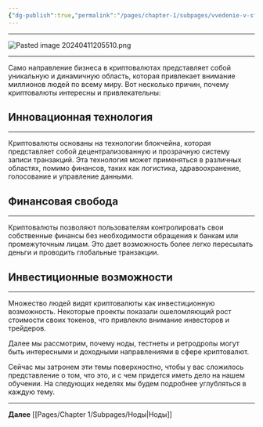 ```yaml
---
{"dg-publish":true,"permalink":"/pages/chapter-1/subpages/vvedenie-v-sferu/"}
---
```



---

![Pasted image 20240411205510.png](/img/user/Images/Pasted%20image%2020240411205510.png)

---

Само направление бизнеса в криптовалютах представляет собой уникальную и динамичную область, которая привлекает внимание миллионов людей по всему миру. Вот несколько причин, почему криптовалюты интересны и привлекательны:

## Инновационная технология
---
Криптовалюты основаны на технологии блокчейна, которая представляет собой децентрализованную и прозрачную систему записи транзакций. Эта технология может применяться в различных областях, помимо финансов, таких как логистика, здравоохранение, голосование и управление данными.

## Финансовая свобода
---
Криптовалюты позволяют пользователям контролировать свои собственные финансы без необходимости обращения к банкам или промежуточным лицам. Это дает возможность более легко пересылать деньги и проводить глобальные транзакции.

## Инвестиционные возможности
---
Множество людей видят криптовалюты как инвестиционную возможность. Некоторые проекты показали ошеломляющий рост стоимости своих токенов, что привлекло внимание инвесторов и трейдеров.

Далее мы рассмотрим, почему ноды, тестнеты и ретродропы могут быть интересными и доходными направлениями в сфере криптовалют.

Сейчас мы затронем эти темы поверхностно, чтобы у вас сложилось представление о том, что это, и с чем придется иметь дело на нашем обучении. На следующих неделях мы будем подробнее углубляться в каждую тему.

---

**Далее**  [[Pages/Chapter 1/Subpages/Ноды\|Ноды]]
